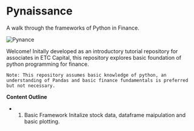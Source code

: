 # Pynaissance
A walk through the frameworks of Python in Finance.

![Pynance](https://udemycoursedownloader.net/wp-content/uploads/wpdm-cache/1212032_b7e8-900x0.jpg)

Welcome! Initally developed as an introductory tutorial repository for associates in ETC Capital, this repository explores basic foundation of python programming for finance. 

    Note: This repository assumes basic knowledge of python, an understanding of Pandas and basic finance fundamentals is preferred but not necessary.
    
**Content Outline**
- 1. Basic Framework
    Initalize stock data, dataframe maipulation and basic plotting. 

